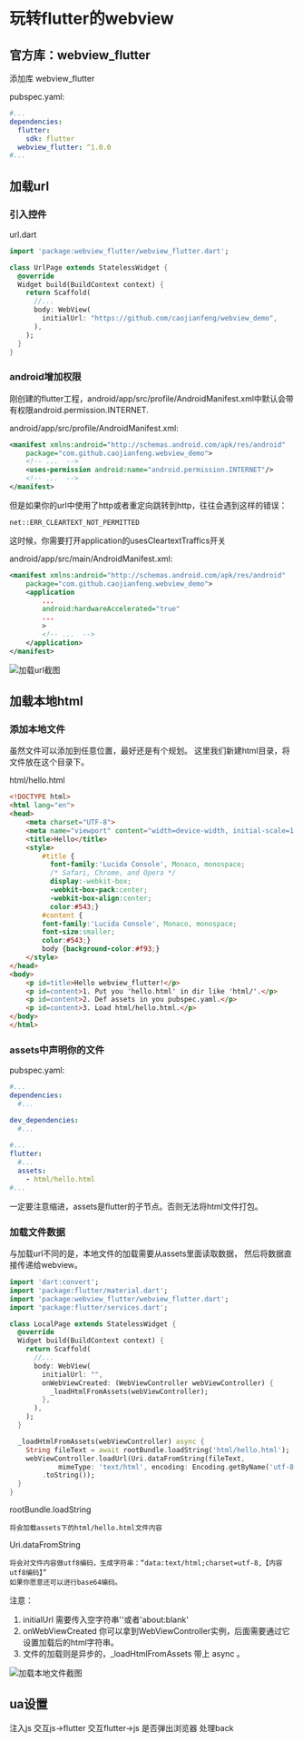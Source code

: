 # 玩转flutter的webview

## 官方库：webview_flutter

添加库 webview_flutter

pubspec.yaml:
```yaml
#...
dependencies:
  flutter:
    sdk: flutter
  webview_flutter: ^1.0.0
#...
```
## 加载url

### 引入控件
url.dart
```dart
import 'package:webview_flutter/webview_flutter.dart';

class UrlPage extends StatelessWidget {
  @override
  Widget build(BuildContext context) {
    return Scaffold(
      //...
      body: WebView(
        initialUrl: "https://github.com/caojianfeng/webview_demo",
      ),
    );
  }
}

```

### android增加权限

刚创建的flutter工程，android/app/src/profile/AndroidManifest.xml中默认会带有权限android.permission.INTERNET.

android/app/src/profile/AndroidManifest.xml:
```xml
<manifest xmlns:android="http://schemas.android.com/apk/res/android"
    package="com.github.caojianfeng.webview_demo">
    <!-- ...  -->
    <uses-permission android:name="android.permission.INTERNET"/>
    <!-- ...  -->
</manifest>

```

但是如果你的url中使用了http或者重定向跳转到http，往往会遇到这样的错误：

```text
net::ERR_CLEARTEXT_NOT_PERMITTED
```

这时候，你需要打开application的usesCleartextTraffics开关

android/app/src/main/AndroidManifest.xml:
```xml
<manifest xmlns:android="http://schemas.android.com/apk/res/android"
    package="com.github.caojianfeng.webview_demo">
    <application
        ...
        android:hardwareAccelerated="true"
        ...
        >
        <!-- ...  -->
    </application>
</manifest>

```

![加载url截图](screenshots/url.png)

## 加载本地html

### 添加本地文件

虽然文件可以添加到任意位置，最好还是有个规划。
这里我们新建html目录，将文件放在这个目录下。

html/hello.html
```html
<!DOCTYPE html>
<html lang="en">
<head>
    <meta charset="UTF-8">
    <meta name="viewport" content="width=device-width, initial-scale=1.0">
    <title>Hello</title>
    <style>
        #title {
          font-family:'Lucida Console', Monaco, monospace;
          /* Safari, Chrome, and Opera */
          display:-webkit-box;
          -webkit-box-pack:center;
          -webkit-box-align:center;
          color:#543;}
        #content {
        font-family:'Lucida Console', Monaco, monospace;
        font-size:smaller;
        color:#543;}
        body {background-color:#f93;}
    </style>
</head>
<body>
    <p id=title>Hello webview_flutter!</p>
    <p id=content>1. Put you 'hello.html' in dir like 'html/'.</p>
    <p id=content>2. Def assets in you pubspec.yaml.</p>
    <p id=content>3. Load html/hello.html.</p>
</body>
</html>

```

### assets中声明你的文件
pubspec.yaml:
```yaml
#...
dependencies:
  #...

dev_dependencies:
  #...
  
#...
flutter:
  #...
  assets:
    - html/hello.html
#...
```
一定要注意缩进，assets是flutter的子节点。否则无法将html文件打包。

### 加载文件数据

与加载url不同的是，本地文件的加载需要从assets里面读取数据，
然后将数据直接传递给webview。


```dart
import 'dart:convert';
import 'package:flutter/material.dart';
import 'package:webview_flutter/webview_flutter.dart';
import 'package:flutter/services.dart';

class LocalPage extends StatelessWidget {
  @override
  Widget build(BuildContext context) {
    return Scaffold(
      //...
      body: WebView(
        initialUrl: "",
        onWebViewCreated: (WebViewController webViewController) {
          _loadHtmlFromAssets(webViewController);
        },
      ),
    );
  }

  _loadHtmlFromAssets(webViewController) async {
    String fileText = await rootBundle.loadString('html/hello.html');
    webViewController.loadUrl(Uri.dataFromString(fileText,
            mimeType: 'text/html', encoding: Encoding.getByName('utf-8'))
        .toString());
  }
}

```

rootBundle.loadString 
```
将会加载assets下的html/hello.html文件内容
```

Uri.dataFromString
```
将会对文件内容做utf8编码，生成字符串：“data:text/html;charset=utf-8,【内容utf8编码】”
如果你愿意还可以进行base64编码。
```

注意：
1. initialUrl 需要传入空字符串''或者'about:blank'
2. onWebViewCreated 你可以拿到WebViewController实例，后面需要通过它设置加载后的html字符串。
3. 文件的加载则是异步的，_loadHtmlFromAssets 带上 async 。


![加载本地文件截图](screenshots/local.png)

## ua设置
注入js
交互js->flutter
交互flutter->js
是否弹出浏览器
处理back


